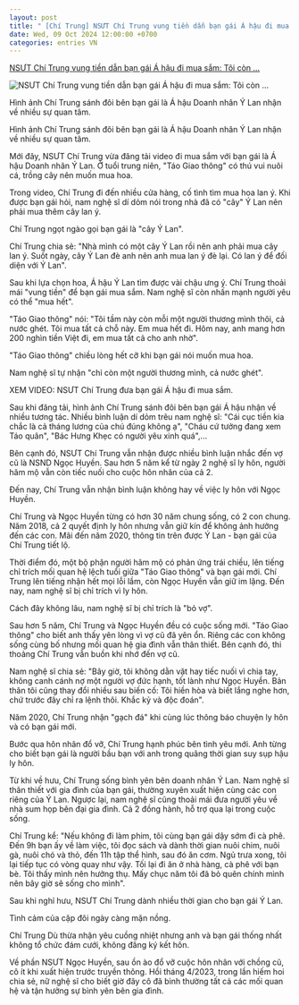 ```yaml
---
layout: post
title: " [Chí Trung] NSƯT Chí Trung vung tiền dẫn bạn gái Á hậu đi mua sắm: Tôi còn ..."
date: Wed, 09 Oct 2024 12:00:00 +0700
categories: entries VN
---
```

[NSƯT Chí Trung vung tiền dẫn bạn gái Á hậu đi mua sắm: Tôi còn ...](https://eva.vn/lang-sao/nsut-chi-trung-vung-tien-dan-ban-gai-a-hau-di-mua-sam-toi-con-moi-mot-nguoi-thuong-minh-ca-nuoc-ghet-c20a611413.html)

![NSƯT Chí Trung vung tiền dẫn bạn gái Á hậu đi mua sắm: Tôi còn ...](https://cdn.eva.vn/upload/4-2024/images/thamnnk/img-social-uploadbtv-0-5-29-1728378895-591-width1200height628-watermark.jpg)

Hình ảnh Chí Trung sánh đôi bên bạn gái là Á hậu Doanh nhân Ý Lan nhận về nhiều sự quan tâm.

Hình ảnh Chí Trung sánh đôi bên bạn gái là Á hậu Doanh nhân Ý Lan nhận về nhiều sự quan tâm.

Mới đây, NSƯT Chí Trung vừa đăng tải video đi mua sắm với bạn gái là Á hậu Doanh nhân Ý Lan. Ở tuổi trung niên, "Táo Giao thông" có thú vui nuôi cá, trồng cây nên muốn mua hoa.

Trong video, Chí Trung đi đến nhiều cửa hàng, cố tình tìm mua hoa lan ý. Khi được bạn gái hỏi, nam nghệ sĩ dí dỏm nói trong nhà đã có "cây" Ý Lan nên phải mua thêm cây lan ý.

Chí Trung ngọt ngào gọi bạn gái là "cây Ý Lan".

Chí Trung chia sẻ: "Nhà mình có một cây Ý Lan rồi nên anh phải mua cây lan ý. Suốt ngày, cây Ý Lan đè anh nên anh mua lan ý đè lại. Có lan ý để đối diện với Ý Lan".

Sau khi lựa chọn hoa, Á hậu Ý Lan tìm được vài chậu ưng ý. Chí Trung thoải mái "vung tiền" để bạn gái mua sắm. Nam nghệ sĩ còn nhấn mạnh người yêu có thể "mua hết".

"Táo Giao thông" nói: "Tôi tầm này còn mỗi một người thương mình thôi, cả nước ghét. Tôi mua tất cả chỗ này. Em mua hết đi. Hôm nay, anh mang hơn 200 nghìn tiền Việt đi, em mua tất cả cho anh nhờ".

"Táo Giao thông" chiều lòng hết cỡ khi bạn gái nói muốn mua hoa.

Nam nghệ sĩ tự nhận "chỉ còn một người thương mình, cả nước ghét".

XEM VIDEO: NSƯT Chí Trung đưa bạn gái Á hậu đi mua sắm.

Sau khi đăng tải, hình ảnh Chí Trung sánh đôi bên bạn gái Á hậu nhận về nhiều tương tác. Nhiều bình luận dí dỏm trêu nam nghệ sĩ: "Cái cục tiền kia chắc là cả tháng lương của chú đúng không ạ", "Cháu cứ tưởng đang xem Táo quân", "Bác Hưng Khẹc có người yêu xinh quá",...

Bên cạnh đó, NSƯT Chí Trung vẫn nhận được nhiều bình luận nhắc đến vợ cũ là NSND Ngọc Huyền. Sau hơn 5 năm kể từ ngày 2 nghệ sĩ ly hôn, người hâm mộ vẫn còn tiếc nuối cho cuộc hôn nhân của cả 2.

Đến nay, Chí Trung vẫn nhận bình luận không hay về việc ly hôn với Ngọc Huyền.

Chí Trung và Ngọc Huyền từng có hơn 30 năm chung sống, có 2 con chung. Năm 2018, cả 2 quyết định ly hôn nhưng vẫn giữ kín để không ảnh hưởng đến các con. Mãi đến năm 2020, thông tin trên được Ý Lan - bạn gái của Chí Trung tiết lộ.

Thời điểm đó, một bộ phận người hâm mộ có phản ứng trái chiều, lên tiếng chỉ trích mối quan hệ lệch tuổi giữa "Táo Giao thông" và bạn gái mới. Chí Trung lên tiếng nhận hết mọi lỗi lầm, còn Ngọc Huyền vẫn giữ im lặng. Đến nay, nam nghệ sĩ bị chỉ trích vì ly hôn.

Cách đây không lâu, nam nghệ sĩ bị chỉ trích là "bỏ vợ".

Sau hơn 5 năm, Chí Trung và Ngọc Huyền đều có cuộc sống mới. "Táo Giao thông" cho biết anh thấy yên lòng vì vợ cũ đã yên ổn. Riêng các con không sống cùng bố nhưng mối quan hệ gia đình vẫn thân thiết. Bên cạnh đó, thi thoảng Chí Trung vẫn buồn khi nhớ đến vợ cũ.

Nam nghệ sĩ chia sẻ: "Bây giờ, tôi không dằn vặt hay tiếc nuối vì chia tay, không canh cánh nợ một người vợ đức hạnh, tốt lành như Ngọc Huyền. Bản thân tôi cũng thay đổi nhiều sau biến cố: Tôi hiền hòa và biết lắng nghe hơn, chứ trước đây chỉ ra lệnh thôi. Khắc kỷ và độc đoán".

Năm 2020, Chí Trung nhận "gạch đá" khi cùng lúc thông báo chuyện ly hôn và có bạn gái mới.

Bước qua hôn nhân đổ vỡ, Chí Trung hạnh phúc bên tình yêu mới. Anh từng cho biết bạn gái là người bầu bạn với anh trong quãng thời gian suy sụp hậu ly hôn.

Từ khi về hưu, Chí Trung sống bình yên bên doanh nhân Ý Lan. Nam nghệ sĩ thân thiết với gia đình của bạn gái, thường xuyên xuất hiện cùng các con riêng của Ý Lan. Ngược lại, nam nghệ sĩ cũng thoải mái đưa người yêu về nhà sum họp bên đại gia đình. Cả 2 đồng hành, hỗ trợ qua lại trong cuộc sống.

Chí Trung kể: "Nếu không đi làm phim, tôi cùng bạn gái dậy sớm đi cà phê. Đến 9h bạn ấy về làm việc, tôi đọc sách và dành thời gian nuôi chim, nuôi gà, nuôi chó và thỏ, đến 11h tập thể hình, sau đó ăn cơm. Ngủ trưa xong, tôi lại tiếp tục có vòng quay như vậy. Tối lại đi ăn ở nhà hàng, cà phê với bạn bè. Tôi thấy mình nên hưởng thụ. Mấy chục năm tôi đã bỏ quên chính mình nên bây giờ sẽ sống cho mình".

Sau khi nghỉ hưu, NSƯT Chí Trung dành nhiều thời gian cho bạn gái Ý Lan.

Tình cảm của cặp đôi ngày càng mặn nồng.

Chí Trung Dù thừa nhận yêu cuồng nhiệt nhưng anh và bạn gái thống nhất không tổ chức đám cưới, không đăng ký kết hôn.

Về phần NSƯT Ngọc Huyền, sau ồn ào đổ vỡ cuộc hôn nhân với chồng cũ, cô ít khi xuất hiện trước truyền thông. Hồi tháng 4/2023, trong lần hiếm hoi chia sẻ, nữ nghệ sĩ cho biết giờ đây cô đã bình thường tất cả các mối quan hệ và tận hưởng sự bình yên bên gia đình.

